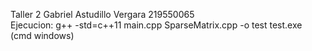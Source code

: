 Taller 2 Gabriel Astudillo Vergara 219550065  
Ejecucion:
g++ -std=c++11 main.cpp SparseMatrix.cpp -o test
test.exe (cmd windows)
